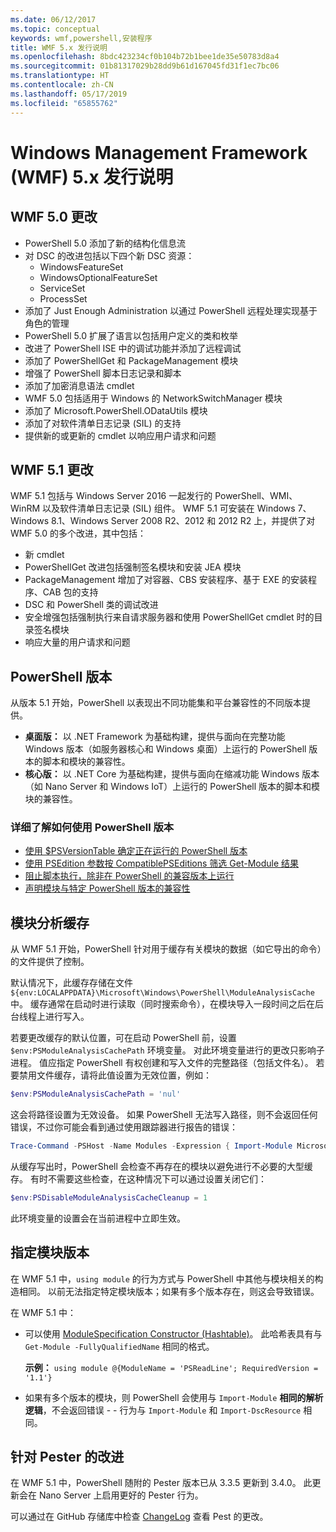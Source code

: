 ```yaml
---
ms.date: 06/12/2017
ms.topic: conceptual
keywords: wmf,powershell,安装程序
title: WMF 5.x 发行说明
ms.openlocfilehash: 8bdc423234cf0b104b72b1bee1de35e50783d8a4
ms.sourcegitcommit: 01b81317029b28dd9b61d167045fd31f1ec7bc06
ms.translationtype: HT
ms.contentlocale: zh-CN
ms.lasthandoff: 05/17/2019
ms.locfileid: "65855762"
---
```

# <a name="windows-management-framework-wmf-5x-release-notes"></a>Windows Management Framework (WMF) 5.x 发行说明

## <a name="wmf-50-changes"></a>WMF 5.0 更改

- PowerShell 5.0 添加了新的结构化信息流
- 对 DSC 的改进包括以下四个新 DSC 资源：
  - WindowsFeatureSet
  - WindowsOptionalFeatureSet
  - ServiceSet
  - ProcessSet
- 添加了 Just Enough Administration 以通过 PowerShell 远程处理实现基于角色的管理
- PowerShell 5.0 扩展了语言以包括用户定义的类和枚举
- 改进了 PowerShell ISE 中的调试功能并添加了远程调试
- 添加了 PowerShellGet 和 PackageManagement 模块
- 增强了 PowerShell 脚本日志记录和脚本
- 添加了加密消息语法 cmdlet
- WMF 5.0 包括适用于 Windows 的 NetworkSwitchManager 模块
- 添加了 Microsoft.PowerShell.ODataUtils 模块
- 添加了对软件清单日志记录 (SIL) 的支持
- 提供新的或更新的 cmdlet 以响应用户请求和问题

## <a name="wmf-51-changes"></a>WMF 5.1 更改

WMF 5.1 包括与 Windows Server 2016 一起发行的 PowerShell、WMI、WinRM 以及软件清单日志记录 (SIL) 组件。 WMF 5.1 可安装在 Windows 7、Windows 8.1、Windows Server 2008 R2、2012 和 2012 R2 上，并提供了对 WMF 5.0 的多个改进，其中包括：

- 新 cmdlet
- PowerShellGet 改进包括强制签名模块和安装 JEA 模块
- PackageManagement 增加了对容器、CBS 安装程序、基于 EXE 的安装程序、CAB 包的支持
- DSC 和 PowerShell 类的调试改进
- 安全增强包括强制执行来自请求服务器和使用 PowerShellGet cmdlet 时的目录签名模块
- 响应大量的用户请求和问题

## <a name="powershell-editions"></a>PowerShell 版本

从版本 5.1 开始，PowerShell 以表现出不同功能集和平台兼容性的不同版本提供。

- **桌面版：** 以 .NET Framework 为基础构建，提供与面向在完整功能 Windows 版本（如服务器核心和 Windows 桌面）上运行的 PowerShell 版本的脚本和模块的兼容性。
- **核心版：** 以 .NET Core 为基础构建，提供与面向在缩减功能 Windows 版本（如 Nano Server 和 Windows IoT）上运行的 PowerShell 版本的脚本和模块的兼容性。

### <a name="learn-more-about-using-powershell-editions"></a>详细了解如何使用 PowerShell 版本

- [使用 $PSVersionTable 确定正在运行的 PowerShell 版本](/powershell/module/microsoft.powershell.core/about/about_automatic_variables)
- [使用 PSEdition 参数按 CompatiblePSEditions 筛选 Get-Module 结果](/powershell/module/microsoft.powershell.core/get-module)
- [阻止脚本执行，除非在 PowerShell 的兼容版本上运行](/powershell/gallery/concepts/script-psedition-support)
- [声明模块与特定 PowerShell 版本的兼容性](/powershell/gallery/concepts/module-psedition-support)

## <a name="module-analysis-cache"></a>模块分析缓存

从 WMF 5.1 开始，PowerShell 针对用于缓存有关模块的数据（如它导出的命令）的文件提供了控制。

默认情况下，此缓存存储在文件 `${env:LOCALAPPDATA}\Microsoft\Windows\PowerShell\ModuleAnalysisCache` 中。 缓存通常在启动时进行读取（同时搜索命令），在模块导入一段时间之后在后台线程上进行写入。

若要更改缓存的默认位置，可在启动 PowerShell 前，设置 `$env:PSModuleAnalysisCachePath` 环境变量。 对此环境变量进行的更改只影响子进程。 值应指定 PowerShell 有权创建和写入文件的完整路径（包括文件名）。 若要禁用文件缓存，请将此值设置为无效位置，例如：

```powershell
$env:PSModuleAnalysisCachePath = 'nul'
```

这会将路径设置为无效设备。 如果 PowerShell 无法写入路径，则不会返回任何错误，不过你可能会看到通过使用跟踪器进行报告的错误：

```powershell
Trace-Command -PSHost -Name Modules -Expression { Import-Module Microsoft.PowerShell.Management -Force }
```

从缓存写出时，PowerShell 会检查不再存在的模块以避免进行不必要的大型缓存。 有时不需要这些检查，在这种情况下可以通过设置关闭它们：

```powershell
$env:PSDisableModuleAnalysisCacheCleanup = 1
```

此环境变量的设置会在当前进程中立即生效。

## <a name="specifying-module-version"></a>指定模块版本

在 WMF 5.1 中，`using module` 的行为方式与 PowerShell 中其他与模块相关的构造相同。
以前无法指定特定模块版本；如果有多个版本存在，则这会导致错误。

在 WMF 5.1 中：

- 可以使用 [ModuleSpecification Constructor (Hashtable)](/dotnet/api/microsoft.powershell.commands.modulespecification.-ctor?view=powershellsdk-1.1.0#Microsoft_PowerShell_Commands_ModuleSpecification__ctor_System_Collections_Hashtable_)。
  此哈希表具有与 `Get-Module -FullyQualifiedName` 相同的格式。

  **示例：** `using module @{ModuleName = 'PSReadLine'; RequiredVersion = '1.1'}`

- 如果有多个版本的模块，则 PowerShell 会使用与 `Import-Module` **相同的解析逻辑**，不会返回错误 - - 行为与 `Import-Module` 和 `Import-DscResource` 相同。

## <a name="improvements-to-pester"></a>针对 Pester 的改进

在 WMF 5.1 中，PowerShell 随附的 Pester 版本已从 3.3.5 更新到 3.4.0。
此更新会在 Nano Server 上启用更好的 Pester 行为。

可以通过在 GitHub 存储库中检查 [ChangeLog](https://github.com/pester/Pester/blob/master/CHANGELOG.md) 查看 Pest 的更改。
